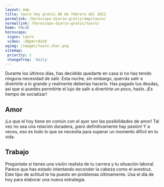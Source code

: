 ```yaml
---
layout: amp
title: tauro hoy gratis 06 de febrero del 2021 
permalink: /horoscopo-diario-gratis/amp/tauro/
normallink: /horoscopo-diario-gratis/tauro/
home: FALSE
horoscopo:
 signo: tauro
 video: -DQpmrrAIeU
ogimg: /images/tauro_char.png
sitemap:
 priority: 1
 changefreq: 'daily'
---
```



Durante los últimos días, has decidido quedarte en casa si no has tenido ninguna necesidad de salir. Esta noche, sin embargo, querrás salir a divertirte a lo grande y realmente deberías hacerlo. Has pagado tus deudas, así que si puedes permitirte el lujo de salir a divertirte un poco, hazlo. ¡Es tiempo de socializar!

## Amor

¡Lo que el hoy tiene en común con el ayer son las posibilidades de amor! Tal vez no sea una relación duradera, ¡pero definitivamente hay pasión! Y a veces, eso es todo lo que se necesita para superar un momento difícil en tu vida.

## Trabajo

Pregúntate si tienes una visión realista de tu carrera y tu situación laboral. Parece que has estado intentando esconder la cabeza como el avestruz. Este tipo de actitud te ha puesto en problemas últimamente. Usa el día de hoy para elaborar una nueva estrategia.